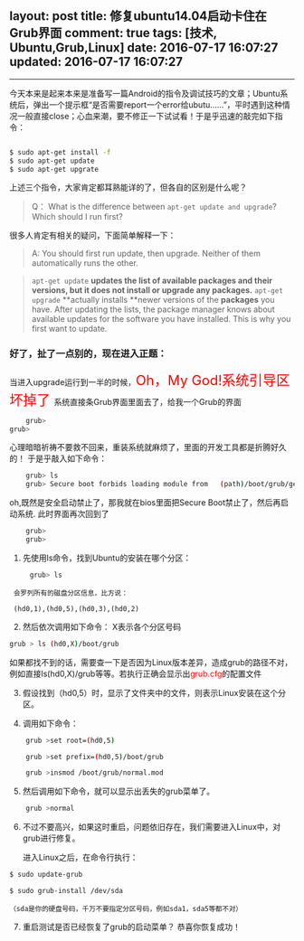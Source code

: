 layout: post
title: 修复ubuntu14.04启动卡住在Grub界面
comment: true
tags: [技术, Ubuntu,Grub,Linux]
date: 2016-07-17 16:07:27
updated: 2016-07-17 16:07:27
---

------
   今天本来是起来本来是准备写一篇Android的指令及调试技巧的文章；Ubuntu系统后，弹出一个提示框“是否需要report一个error给ubutu……”，平时遇到这种情况一般直接close；心血来潮，要不修正一下试试看！于是乎迅速的敲完如下指令：

```bash

$ sudo apt-get install -f
$ sudo apt-get update
$ sudo apt-get upgrate
```
上述三个指令，大家肯定都耳熟能详的了，但各自的区别是什么呢？
>Q：
What is the difference between `apt-get update and upgrade`?
Which should I run first?
<!-- more -->
很多人肯定有相关的疑问，下面简单解释一下：
>A:
You should first run update, then upgrade. Neither of them automatically runs the other.

>`apt-get update` **updates the list **of available packages and their versions, but it d**oes not install or upgrade any packages.**
`apt-get upgrade` **actually installs **newer versions of the **packages** you have. After updating the lists, the package manager knows about available updates for the software you have installed. This is why you first want to update.

### 好了，扯了一点别的，现在进入正题：
当进入upgrade运行到一半的时候，<font color=red size=5>Oh，My God!系统引导区坏掉了 </font>系统直接条Grub界面里面去了，给我一个Grub的界面

```bash 
	grub>
grub>
```
心理暗暗祈祷不要救不回来，重装系统就麻烦了，里面的开发工具都是折腾好久的！
于是乎敲入如下命令：
```bash
	grub> ls
	grub> Secure boot forbids loading module from	(path)/boot/grub/gettext.mod
```
oh,既然是安全启动禁止了，那我就在bios里面把Secure Boot禁止了，然后再启动系统. 此时界面再次回到了
```bash
	grub>
	grub>
```
1.  先使用ls命令，找到Ubuntu的安装在哪个分区：
```bash
     grub> ls
```
     会罗列所有的磁盘分区信息，比方说：

     (hd0,1),(hd0,5),(hd0,3),(hd0,2)

2. 然后依次调用如下命令： X表示各个分区号码
```bash
grub > ls (hd0,X)/boot/grub
```
    
 如果都找不到的话，需要查一下是否因为Linux版本差异，造成grub的路径不对，例如直接ls(hd0,X)/grub等等。若执行正确会显示出<font color=red>grub.cfg</font>的配置文件

3. 假设找到（hd0,5）时，显示了文件夹中的文件，则表示Linux安装在这个分区。

4. 调用如下命令：
```bash
    grub >set root=(hd0,5)

    grub >set prefix=(hd0,5)/boot/grub

    grub >insmod /boot/grub/normal.mod
```
5. 然后调用如下命令，就可以显示出丢失的grub菜单了。
```bash
    grub >normal
```
6. 不过不要高兴，如果这时重启，问题依旧存在，我们需要进入Linux中，对grub进行修复。

    进入Linux之后，在命令行执行：
```bash
$ sudo update-grub

$ sudo grub-install /dev/sda
```
    （sda是你的硬盘号码，千万不要指定分区号码，例如sda1，sda5等都不对）

7. 重启测试是否已经恢复了grub的启动菜单？ 恭喜你恢复成功！


